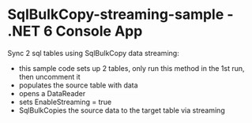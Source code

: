 # SqlBulkCopy-streaming-sample - .NET 6 Console App
Sync 2 sql tables using SqlBulkCopy data streaming:
- this sample code sets up 2 tables, only run this method in the 1st run, then uncomment it
- populates the source table with data
- opens a DataReader
- sets EnableStreaming = true
- SqlBulkCopies the source data to the target table via streaming
